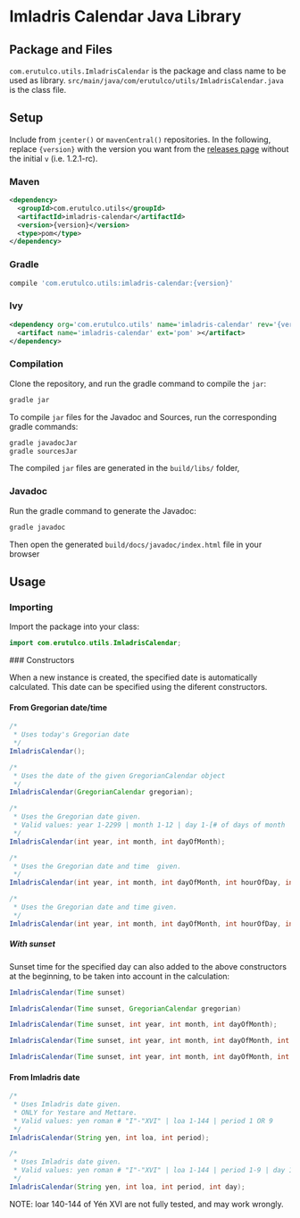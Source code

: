 # Imladris Calendar Java Library

## Package and Files
`com.erutulco.utils.ImladrisCalendar` is the package and class name to be used as library.
`src/main/java/com/erutulco/utils/ImladrisCalendar.java` is the class file.

## Setup

Include from `jcenter()` or `mavenCentral()` repositories.
In the following, replace `{version}` with the version you want from the [releases page](https://github.com/joaquingatica/imladris-calendar/releases) without the initial `v` (i.e. 1.2.1-rc).

### Maven

```xml
<dependency>
  <groupId>com.erutulco.utils</groupId>
  <artifactId>imladris-calendar</artifactId>
  <version>{version}</version>
  <type>pom</type>
</dependency>
```

### Gradle

```groovy
compile 'com.erutulco.utils:imladris-calendar:{version}'
```

### Ivy

```xml
<dependency org='com.erutulco.utils' name='imladris-calendar' rev='{version}'>
  <artifact name='imladris-calendar' ext='pom' ></artifact>
</dependency>
```

### Compilation

Clone the repository, and run the gradle command to compile the `jar`:

```bash
gradle jar
```

To compile `jar` files for the Javadoc and Sources, run the corresponding gradle commands:
```bash
gradle javadocJar
gradle sourcesJar
```

The compiled `jar` files are generated in the `build/libs/` folder,

### Javadoc

Run the gradle command to generate the Javadoc:

```bash
gradle javadoc
```

Then open the generated `build/docs/javadoc/index.html` file in your browser

## Usage

### Importing

Import the package into your class:

```java
import com.erutulco.utils.ImladrisCalendar;
```

### Constructors

When a new instance is created, the specified date is automatically calculated. This date can be specified using the diferent constructors. 

#### From Gregorian date/time

```java
/*
 * Uses today's Gregorian date 
 */
ImladrisCalendar();
```

```java
/*
 * Uses the date of the given GregorianCalendar object
 */
ImladrisCalendar(GregorianCalendar gregorian);
```

```java
/*
 * Uses the Gregorian date given.
 * Valid values: year 1-2299 | month 1-12 | day 1-[# of days of month 'month']
 */
ImladrisCalendar(int year, int month, int dayOfMonth);
```

```java
/*
 * Uses the Gregorian date and time  given.
 */
ImladrisCalendar(int year, int month, int dayOfMonth, int hourOfDay, int minute) 
```

```java
/*
 * Uses the Gregorian date and time given.
 */
ImladrisCalendar(int year, int month, int dayOfMonth, int hourOfDay, int minute, int second)
```

##### With sunset

Sunset time for the specified day can also added to the above constructors at the beginning, to be taken into account in the calculation:

```java
ImladrisCalendar(Time sunset)
```

```java
ImladrisCalendar(Time sunset, GregorianCalendar gregorian)
```

```java
ImladrisCalendar(Time sunset, int year, int month, int dayOfMonth);
```

```java
ImladrisCalendar(Time sunset, int year, int month, int dayOfMonth, int hourOfDay, int minute)
```

```java
ImladrisCalendar(Time sunset, int year, int month, int dayOfMonth, int hourOfDay, int minute, int second)
```

#### From Imladris date

```java
/*
 * Uses Imladris date given.
 * ONLY for Yestare and Mettare.
 * Valid values: yen roman # "I"-"XVI" | loa 1-144 | period 1 OR 9
 */
ImladrisCalendar(String yen, int loa, int period);
```

```java
/*
 * Uses Imladris date given.
 * Valid values: yen roman # "I"-"XVI" | loa 1-144 | period 1-9 | day 1-[# of days of period 'period']
 */
ImladrisCalendar(String yen, int loa, int period, int day);
```

NOTE: loar 140-144 of Yén XVI are not fully tested, and may work wrongly.
